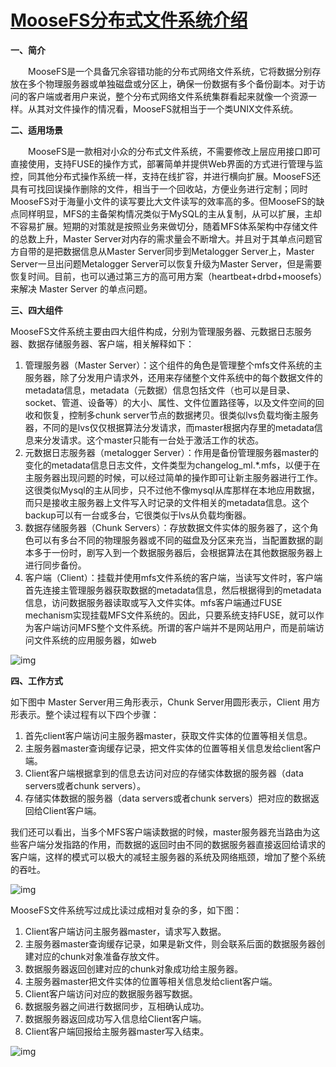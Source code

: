 # [MooseFS分布式文件系统介绍](https://www.cnblogs.com/hjc4025/p/9956988.html)



**一、简介**

　　MooseFS是一个具备冗余容错功能的分布式网络文件系统，它将数据分别存放在多个物理服务器或单独磁盘或分区上，确保一份数据有多个备份副本。对于访问的客户端或者用户来说，整个分布式网络文件系统集群看起来就像一个资源一样。从其对文件操作的情况看，MooseFS就相当于一个类UNIX文件系统。

**二、适用场景**

　　MooseFS是一款相对小众的分布式文件系统，不需要修改上层应用接口即可直接使用，支持FUSE的操作方式，部署简单并提供Web界面的方式进行管理与监控，同其他分布式操作系统一样，支持在线扩容，并进行横向扩展。MooseFS还具有可找回误操作删除的文件，相当于一个回收站，方便业务进行定制；同时MooseFS对于海量小文件的读写要比大文件读写的效率高的多。但MooseFS的缺点同样明显，MFS的主备架构情况类似于MySQL的主从复制，从可以扩展，主却不容易扩展。短期的对策就是按照业务来做切分，随着MFS体系架构中存储文件的总数上升，Master Server对内存的需求量会不断增大。并且对于其单点问题官方自带的是把数据信息从Master Server同步到Metalogger Server上，Master Server一旦出问题Metalogger Server可以恢复升级为Master Server，但是需要恢复时间。目前，也可以通过第三方的高可用方案（heartbeat+drbd+moosefs）来解决 Master Server 的单点问题。

**三、四大组件**

MooseFS文件系统主要由四大组件构成，分别为管理服务器、元数据日志服务器、数据存储服务器、客户端，相关解释如下：

1. 管理服务器（Master Server）：这个组件的角色是管理整个mfs文件系统的主服务器，除了分发用户请求外，还用来存储整个文件系统中的每个数据文件的metadata信息，metadata（元数据）信息包括文件（也可以是目录、socket、管道、设备等）的大小、属性、文件位置路径等，以及文件空间的回收和恢复，控制多chunk server节点的数据拷贝。很类似lvs负载均衡主服务器，不同的是lvs仅仅根据算法分发请求，而master根据内存里的metadata信息来分发请求。这个master只能有一台处于激活工作的状态。
2. 元数据日志服务器（metalogger Server）：作用是备份管理服务器master的变化的metadata信息日志文件，文件类型为changelog_ml.*.mfs，以便于在主服务器出现问题的时候，可以经过简单的操作即可让新主服务器进行工作。这很类似Mysql的主从同步，只不过他不像mysql从库那样在本地应用数据，而只是接收主服务器上文件写入时记录的文件相关的metadata信息。这个backup可以有一台或多台，它很类似于lvs从负载均衡器。
3. 数据存储服务器（Chunk Servers）：存放数据文件实体的服务器了，这个角色可以有多台不同的物理服务器或不同的磁盘及分区来充当，当配置数据的副本多于一份时，剧写入到一个数据服务器后，会根据算法在其他数据服务器上进行同步备份。
4. 客户端（Client）：挂载并使用mfs文件系统的客户端，当读写文件时，客户端首先连接主管理服务器获取数据的metadata信息，然后根据得到的metadata信息，访问数据服务器读取或写入文件实体。mfs客户端通过FUSE mechanism实现挂载MFS文件系统的。因此，只要系统支持FUSE，就可以作为客户端访问MFS整个文件系统。所谓的客户端并不是网站用户，而是前端访问文件系统的应用服务器，如web

![img](https://img2018.cnblogs.com/blog/1113174/201811/1113174-20181114112003735-12272110.png)

**四、工作方式**

如下图中 Master Server用三角形表示，Chunk Server用圆形表示，Client 用方形表示。整个读过程有以下四个步骤：

1. 首先client客户端访问主服务器master，获取文件实体的位置等相关信息。
2. 主服务器master查询缓存记录，把文件实体的位置等相关信息发给client客户端。
3. Client客户端根据拿到的信息去访问对应的存储实体数据的服务器（data servers或者chunk servers）。
4. 存储实体数据的服务器（data servers或者chunk servers）把对应的数据返回给Client客户端。

我们还可以看出，当多个MFS客户端读数据的时候，master服务器充当路由为这些客户端分发指路的作用，而数据的返回时由不同的数据服务器直接返回给请求的客户端，这样的模式可以极大的减轻主服务器的系统及网络瓶颈，增加了整个系统的吞吐。

![img](https://img2018.cnblogs.com/blog/1113174/201811/1113174-20181114112121469-230766317.png)

MooseFS文件系统写过成比读过成相对复杂的多，如下图：

1. Client客户端访问主服务器master，请求写入数据。
2. 主服务器master查询缓存记录，如果是新文件，则会联系后面的数据服务器创建对应的chunk对象准备存放文件。
3. 数据服务器返回创建对应的chunk对象成功给主服务器。
4. 主服务器master把文件实体的位置等相关信息发给client客户端。
5. Client客户端访问对应的数据服务器写数据。
6. 数据服务器之间进行数据同步，互相确认成功。
7. 数据服务器返回成功写入信息给Client客户端。
8. Client客户端回报给主服务器master写入结束。

 ![img](https://img2018.cnblogs.com/blog/1113174/201811/1113174-20181114112148260-1092461637.png)

 